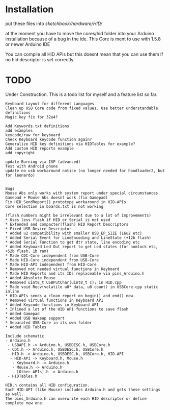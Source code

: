 Installation
============

put these files into *sketchbook/hardware/HID/*

at the moment you have to move
the cores/hid folder into your Arduino installation because of a bug in the ide.
This Core is ment to use with 1.5.8 or newer Arduino IDE

You can compile all HID APIs
but this doesnt mean that you can use them if no hid descriptor is set correctly.

TODO
====

Under Construction. This is a todo list for myself and a feature list so far.

```
Keyboard Layout for different Languages
Clean up USB Core code from fixed values. Use better understandable definitions
Magic key fix for 32u4?

Add Keywords.txt definitions
add examples
keycode/raw for keyboard
Check Keyboard keycode function again?
Generalize HID key definitions via HIDTables for example?
Add custom HID reports example
add copyright

update Burning via ISP (advanced)
Test with Android phone
update no usb workaround notice (no longer needed for hoodloader2, but for leonardo)


Bugs
Mouse Abs only works with system report under special circumstances.
Gamepad + Mouse Abs doesnt work (fix Gamepad)
Fix HID_SendReport() prototype workaround in HID-APIs
Core selection in boards.txt is not working
```


```
(flash numbers might be irrelevant due to a lot of improvements)
* Uses less flash if HID or Serial is not used
* Extended and compacter(flash) HID Report Descriptors
* Fixed USB Device Descriptor
* Added u2 compatibility with smaller USB_EP_SIZE (16u2 etc)
* Added Serial Event for LineEncoding and LineState (+12b flash)
* Added Serial Function to get dtr state, line encoding etc
* Added Keyboard Led Out report to get Led states (for numlock etc, +52b flash, 1b ram)
* Made CDC-Core independent from USB-Core
* Made HID-Core independent from USB-Core
* Made HID-API independent from HID-Core
* Removed not needed virtual functions in Keyboard
* Made HID Reports and its IDs replaceable via pins_Arduino.h
* Added Absolute Mouse
* Removed uint8_t USBPutChar(uint8_t c); in HID.cpp
* Made void Recv(volatile u8* data, u8 count) in USBCore.cpp static inline
* HID-APIs sends a clean report on begin() and end() now.
* Removed virtual functions in Keyboard API
* Added Keycode functions in Keyboard API
* Inlined a lot of the HID API functions to save flash
* Added Gamepad
* Added USB Wakeup support
* Separated USB-Core in its own folder
* Added HID Tables
```

```
Include schematic
- Arduino.h
 - USBAPI.h -> Arduino.h, USBDESC.h, USBCore.h
 - CDC.h -> Arduino.h, USBDESC.h, USBCore.h
 - HID.h -> Arduino.h, USBDESC.h, USBCore.h, HID-API
  - HID-API -> Keyboard.h, Mouse.h
   - Keyboard.h -> Arduino.h
   - Mouse.h -> Arduino.h
   - [Other APIs].h -> Arduino.h
 - HIDTables.h

HID.h contains all HID configuration.
Each HID-API (like Mouse) includes Arduino.h and gets these settings as well.
The pins_Arduino.h can overwrite each HID descriptor or define complete new one.
```